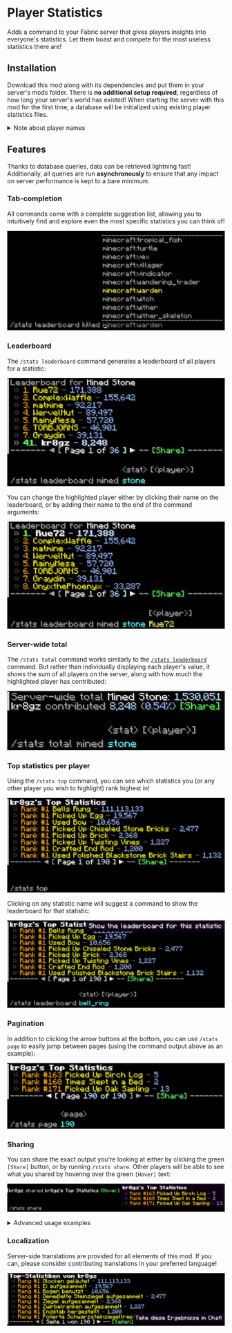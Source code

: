 # Player Statistics
Adds a command to your Fabric server that gives players insights into everyone's statistics.
Let them boast and compete for the most useless statistics there are!

## Installation
Download this mod along with its dependencies and put them in your server's mods folder.
There is **no additional setup required**, regardless of how long your server's world has existed!
When starting the server with this mod for the first time, a database will be initialized using existing player statistics files.

<details>
<summary>Note about player names</summary>
Player names are initially obtained through the user cache (the <code>usercache.json</code> file in the server folder).
This means that only the most recently used (by default) 1,000 player names can be inserted into the database on initialization.
Missing player names will be updated when the affected players rejoin your server.
</details>

## Features
Thanks to database queries, data can be retrieved lightning fast! Additionally, all queries are run **asynchronously**
to ensure that any impact on server performance is kept to a bare minimum.

### Tab-completion
All commands come with a complete suggestion list, allowing you to intuitively find and explore
even the most specific statistics you can think of!

![Tab-completion showcase](gallery/tab-suggestions.png)

### Leaderboard
The `/stats leaderboard` command generates a leaderboard of all players for a statistic:

![Leaderboard example](gallery/leaderboard.png)

You can change the highlighted player either by clicking their name on the leaderboard,
or by adding their name to the end of the command arguments:

![Custom leaderboard highlight](gallery/leaderboard-highlight.png)

### Server-wide total
The `/stats total` command works similarly to the [`/stats leaderboard`](#leaderboard) command.
But rather than individually displaying each player's value, it shows the sum of all players on the server,
along with how much the highlighted player has contributed:

![Example of server-wide total and contribution](gallery/server-total.png)

### Top statistics per player
Using the `/stats top` command, you can see which statistics you (or any other player you wish to highlight) rank highest in!

![Player top statistics example](gallery/player-top.png)

Clicking on any statistic name will suggest a command to show the leaderboard for that statistic:

![Example suggestion to display leaderboard](gallery/leaderboard-suggestion.png)

### Pagination
In addition to clicking the arrow buttons at the bottom, you can use `/stats page`
to easily jump between pages (using the command output above as an example):

![Pagination example](gallery/pages.png)

### Sharing
You can share the exact output you're looking at either by clicking the green `[Share]` button, or by running `/stats share`.
Other players will be able to see what you shared by hovering over the green `[Hover]` text:

![Sharing example](gallery/sharing.png)

<details>
<summary>Advanced usage examples</summary>

### Random statistics
Instead of specifying a statistic, you can also let the mod choose one for you:

![Random leaderboard](gallery/random-leaderboard.png)

### Precise values
Hovering over certain types of values will show them in more precise units:

![Example of precise value in hover text](gallery/hover-value.png)

### Remove highlight
You can create command output without any highlight by specifying a non-existent player name, such as `-`:

![Example leaderboard without highlight](gallery/remove-highlight.png)
</details>

### Localization
Server-side translations are provided for all elements of this mod.
If you can, please consider contributing translations in your preferred language!

![German translation example](gallery/translations.png)

